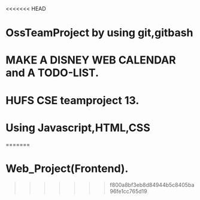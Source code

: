 <<<<<<< HEAD
# OssTeamProject by using git,gitbash
# MAKE  A DISNEY WEB CALENDAR and A TODO-LIST.
# HUFS CSE teamproject 13.
# Using Javascript,HTML,CSS
=======
# Web_Project(Frontend).
>>>>>>> f800a8bf3eb8d84944b5c8405ba96fe1cc765d19
